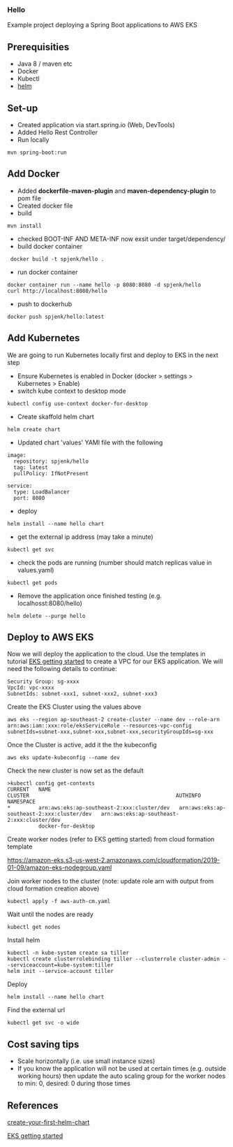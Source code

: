 ### Hello 
Example project deploying a Spring Boot applications to AWS EKS 

## Prerequisities 
* Java 8 / maven etc
* Docker 
* Kubectl 
* [helm](https://github.com/helm/helm)

## Set-up  
* Created application via start.spring.io (Web, DevTools) 
* Added Hello Rest Controller 
* Run locally 
```
mvn spring-boot:run
``` 

## Add Docker 
* Added __dockerfile-maven-plugin__ and __maven-dependency-plugin__ to pom file
* Created docker file
* build 
```
mvn install
```
* checked BOOT-INF AND META-INF now exsit under target/dependency/
* build docker container 
```
 docker build -t spjenk/hello .
```
* run docker container 
```
docker container run --name hello -p 8080:8080 -d spjenk/hello
curl http://localhost:8080/hello
```
* push to dockerhub
```
docker push spjenk/hello:latest
```

## Add Kubernetes 
We are going to run Kubernetes locally first and deploy to EKS in the next step
* Ensure Kubernetes is enabled in Docker (docker > settings > Kubernetes > Enable)
* switch kube context to desktop mode
```
kubectl config use-context docker-for-desktop
```
* Create skaffold helm chart 
```
helm create chart
```
* Updated chart 'values' YAMl file with the following 
```
image:
  repository: spjenk/hello
  tag: latest
  pullPolicy: IfNotPresent
```
```
service:
  type: LoadBalancer
  port: 8080
```
* deploy
```
helm install --name hello chart
```
* get the external ip address (may take a minute)
```
kubectl get svc
```
* check the pods are running (number should match replicas value in values.yaml)
```
kubectl get pods
```
* Remove the application once finished testing (e.g. localhosst:8080/hello)
```
helm delete --purge hello
```

## Deploy to AWS EKS

Now we will deploy the application to the cloud. 
Use the templates in tutorial [EKS getting started](https://docs.aws.amazon.com/eks/latest/userguide/getting-started.html) to create a VPC for our EKS application. We will need the following details to continue: 
```
Security Group: sg-xxxx
VpcId: vpc-xxxx
SubnetIds: subnet-xxx1, subnet-xxx2, subnet-xxx3
```
Create the EKS Cluster using the values above 
```
aws eks --region ap-southeast-2 create-cluster --name dev --role-arn arn:aws:iam::xxx:role/eksServiceRole --resources-vpc-config subnetIds=subnet-xxx,subnet-xxx,subnet-xxx,securityGroupIds=sg-xxx
```
Once the Cluster is active, add it the the kubeconfig
```
aws eks update-kubeconfig --name dev
```
Check the new cluster is now set as the default
```
>kubectl config get-contexts
CURRENT   NAME                                                  CLUSTER                                               AUTHINFO                                              NAMESPACE
*         arn:aws:eks:ap-southeast-2:xxx:cluster/dev   arn:aws:eks:ap-southeast-2:xxx:cluster/dev   arn:aws:eks:ap-southeast-2:xxx:cluster/dev
          docker-for-desktop
```
Create worker nodes (refer to EKS getting started) from cloud formation template

https://amazon-eks.s3-us-west-2.amazonaws.com/cloudformation/2019-01-09/amazon-eks-nodegroup.yaml

Join worker nodes to the cluster (note: update role arn with output from cloud formation creation above)
```
kubectl apply -f aws-auth-cm.yaml
```
Wait until the nodes are ready
```
kubectl get nodes
```
Install helm 
```
kubectl -n kube-system create sa tiller
kubectl create clusterrolebinding tiller --clusterrole cluster-admin --serviceaccount=kube-system:tiller
helm init --service-account tiller
```

Deploy
```
helm install --name hello chart
```

Find the external url
```
kubectl get svc -o wide
```

## Cost saving tips 
* Scale horizontally (i.e. use small instance sizes) 
* If you know the application will not be used at certain times (e.g. outside working hours) then update the auto scaling group for the worker nodes to min: 0, desired: 0 during those times


## References  
[create-your-first-helm-chart](https://docs.bitnami.com/kubernetes/how-to/create-your-first-helm-chart/)

[EKS getting started](https://docs.aws.amazon.com/eks/latest/userguide/getting-started.html)